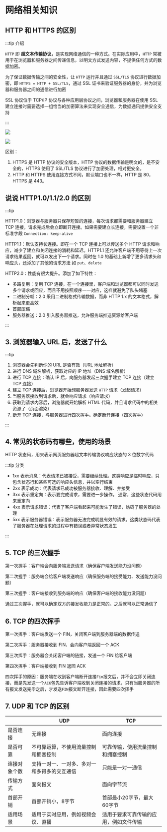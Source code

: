 # 网络相关知识

## HTTP 和 HTTPS 的区别

:::tip 介绍

`HTTP` 即 **超文本传输协议**，是实现网络通信的一种方式。在实际应用中，`HTTP` 常被用于在浏览器和服务器之间传递信息，以明文方式发送内容，不提供任何方式的数据加密。

为了保证数据传输之间的安全性，让 `HTTP` 运行并且通过 `SSL/TLS` 协议进行数据加密，即 `HTTPS = HTTP + SSL/TLS`，通过 SSL 证书来验证服务器的身份，并为浏览器和服务器之间的通信进行加密

SSL 协议位于 TCP/IP 协议与各种应用层协议之间，浏览器和服务器在使用 SSL 建立连接时需要选择一组恰当的加密算法来实现安全通信，为数据通讯提供安全支持

:::

![](https://static.vue-js.com/078c50c0-b20c-11eb-ab90-d9ae814b240d.png)

![](https://static.vue-js.com/0e409fc0-b20c-11eb-85f6-6fac77c0c9b3.png)

区别：

1. HTTPS 是 HTTP 协议的安全版本，HTTP 协议的数据传输是明文的，是不安全的，HTTPS 使用了 SSL/TLS 协议进行了加密处理，相对更安全。
2. HTTP 和 HTTPS 使用连接方式不同，默认端口也不一样，HTTP 是 80，HTTPS 是 443。

## 说说 HTTP1.0/1.1/2.0 的区别

:::tip

HTTP1.0：浏览器与服务器只保存短暂的连接，每次请求都需要和服务器建立 TCP 连接，请求完成后会立即断开连接。如果需要建立长连接，需要设置一个非标准字段 `Connection: keep-alive`

HTTP1.1：默认支持长连接。即在一个 TCP 连接上可以传送多个 HTTP 请求和响应，减少了建立和关闭连接的消耗和延迟。HTTP1.1 还允许客户端不用等待上一次请求结果返回，就可以发出下一个请求。同时在 1.0 的基础上新增了更多请求头和响应头，还添加了其他的请求方法 如 `put`、`delete`

HTTP2.0：性能有很大提升。添加了如下特性：

- 多路复用：复用 TCP 连接，在一个连接里，客户端和浏览器都可以同时发送多个请求或回应，而且不用按照顺序一一对应，这样就避免了队头堵塞
- 二进制分帧：2.0 采用二进制格式传输数据，而非 HTTP 1.x 的文本格式，解析起来更高效
- 首部压缩
- 服务器推送：2.0 引入服务器推送，允许服务端推送资源给客户端

:::

## 3. 浏览器输入 URL 后，发送了什么

:::tip

1. 浏览器会先判断你的 URL 是否有效（URL 地址解析）
2. 进行 DNS 域名解析，获取对应的 IP 地址（DNS 域名解析）
3. 进行 TCP 连接：确认 IP 后，向服务器发起三次握手建立 TCP 连接（建立 TCP 连接）
4. 建立 TCP 连接后，浏览器开始想服务器发送 `HTTP` 请求（发起请求）
5. 当服务器接收到请求后，就会响应请求（响应请求）
6. 获取到请求内容后，浏览器就开始解析 HTML 代码，并且请求代码中的相关资源了（页面渲染）
7. 断开 TCP 连接，与服务器进行四次挥手。确定断开连接（四次挥手）

:::

## 4. 常见的状态码有哪些，使用的场景

HTTP 状态码，用来表示网页服务器超文本传输协议响应状态的 3 位数字代码

:::tip 分类

- 1xx 表示消息：代表请求已被接受，需要继续处理。这类响应是临时响应，只包含状态行和某些可选的响应头信息，并以空行结束
- 2xx 表示成功：代表请求已成功被服务器接收、理解、并接受
- 3xx 表示重定向：表示要完成请求，需要进一步操作。 通常，这些状态代码用来重定向
- 4xx 表示请求错误：代表了客户端看起来可能发生了错误，妨碍了服务器的处理
- 5xx 表示服务器错误：表示服务器无法完成明显有效的请求。这类状态码代表了服务器在处理请求的过程中有错误或者异常状态发生

:::

## 5. TCP 的三次握手

第一次握手：客户端会向服务端发送请求（确保客户端发送能力没问题）

第二次握手：服务端会给客户端发送响应（确保服务端的接受能力、发送能力没问题）

第三次握手：客户端接收到服务端的响应（确保客户端的接收能力没问题）

通过三次握手，就可以确定双方的接发收能力是正常的。之后就可以正常通信了

## 6. TCP 的四次挥手

第一次挥手：客户端发送一个 FIN，关闭客户端到服务器端的数据传送

第二次挥手：服务器接收到 FIN，会向客户端返回一个 ACK

第三次挥手：服务器会关闭客户端的链接，发送一个 FIN 给客户端

第四次挥手：客户端接收到 FIN 返回 ACK

四次挥手的原因：服务端在收到客户端断开连接`Fin`报文后，并不会立即关闭连接，而是先发送一个`ACK`包先告诉客户端收到关闭连接的请求，只有当服务器的所有报文发送完毕之后，才发送`FIN`报文断开连接，因此需要四次挥手

## 7. UDP 和 TCP 的区别

|              | UDP                                          | TCP                                    |
| ------------ | -------------------------------------------- | -------------------------------------- |
| 是否连接     | 无连接                                       | 面向连接                               |
| 是否可靠     | 不可靠运算，不使用流量控制和拥塞控制         | 可靠传输，使用流量控制和拥塞控制       |
| 连接对象个数 | 支持一对一、一对多、多对一和多得多的交互通信 | 只能是一对一通信                       |
| 传输方式     | 面向报文                                     | 面向字节流                             |
| 首部开销     | 首部开销小，8字节                            | 首部最小20字节，最大60字节             |
| 适用场景     | 适用于实时应用，例如视频会议、直播           | 适用于要求可靠传输的应用，例如文件传输 |

